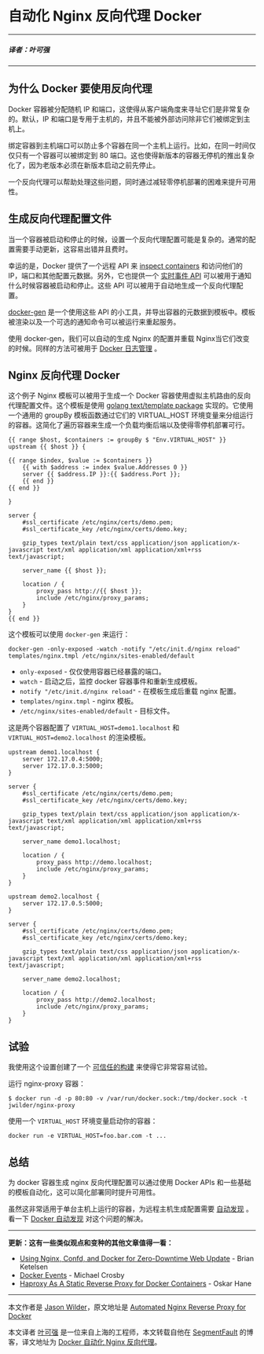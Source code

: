 # 自动化 Nginx 反向代理 Docker

---

##### 译者：叶可强

---

## 为什么 Docker 要使用反向代理

Docker 容器被分配随机 IP 和端口，这使得从客户端角度来寻址它们是非常复杂的。默认，IP 和端口是专用于主机的，并且不能被外部访问除非它们被绑定到主机上。

绑定容器到主机端口可以防止多个容器在同一个主机上运行。比如，在同一时间仅仅只有一个容器可以被绑定到 80 端口。这也使得新版本的容器无停机的推出复杂化了，因为老版本必须在新版本启动之前先停止。

一个反向代理可以帮助处理这些问题，同时通过减轻零停机部署的困难来提升可用性。

## 生成反向代理配置文件

当一个容器被启动和停止的时候，设置一个反向代理配置可能是复杂的。通常的配置需要手动更新，这容易出错并且费时。

幸运的是，Docker 提供了一个远程 API 来 [inspect containers](http://docs.docker.io/en/latest/reference/api/docker_remote_api_v1.10/#inspect-a-container) 和访问他们的 IP，端口和其他配置元数据。另外，它也提供一个 [实时事件 API](http://docs.docker.io/en/latest/reference/api/docker_remote_api_v1.10/#monitor-docker-s-events) 可以被用于通知什么时候容器被启动和停止。这些 API 可以被用于自动地生成一个反向代理配置。

[docker-gen](https://github.com/jwilder/docker-gen) 是一个使用这些 API 的小工具，并导出容器的元数据到模板中。模板被渲染以及一个可选的通知命令可以被运行来重起服务。

使用 docker-gen，我们可以自动的生成 Nginx 的配置并重载 Nginx当它们改变的时候。同样的方法可被用于 [Docker 日志管理](http://jasonwilder.com/blog/2014/03/17/docker-log-management-using-fluentd/) 。

## Nginx 反向代理 Docker

这个例子 Nginx 模板可以被用于生成一个 Docker 容器使用虚拟主机路由的反向代理配置文件。这个模板是使用 [golang text/template package](http://golang.org/pkg/text/template/) 实现的。它使用一个通用的 groupBy 模板函数通过它们的 VIRTUAL_HOST 环境变量来分组运行的容器。这简化了遍历容器来生成一个负载均衡后端以及使得零停机部署可行。

```
{{ range $host, $containers := groupBy $ "Env.VIRTUAL_HOST" }}
upstream {{ $host }} {

{{ range $index, $value := $containers }}
    {{ with $address := index $value.Addresses 0 }}
    server {{ $address.IP }}:{{ $address.Port }};
    {{ end }}
{{ end }}

}

server {
    #ssl_certificate /etc/nginx/certs/demo.pem;
    #ssl_certificate_key /etc/nginx/certs/demo.key;

    gzip_types text/plain text/css application/json application/x-javascript text/xml application/xml application/xml+rss text/javascript;

    server_name {{ $host }};

    location / {
        proxy_pass http://{{ $host }};
        include /etc/nginx/proxy_params;
    }
}
{{ end }}
```

这个模板可以使用 `docker-gen` 来运行：

```
docker-gen -only-exposed -watch -notify "/etc/init.d/nginx reload" templates/nginx.tmpl /etc/nginx/sites-enabled/default
```

- `only-exposed` - 仅仅使用容器已经暴露的端口。
- `watch` - 启动之后，监控 docker 容器事件和重新生成模板。
- `notify "/etc/init.d/nginx reload"` - 在模板生成后重载 nginx 配置。
- `templates/nginx.tmpl` - nginx 模板。
- `/etc/nginx/sites-enabled/default` - 目标文件。

这是两个容器配置了 `VIRTUAL_HOST=demo1.localhost` 和 `VIRTUAL_HOST=demo2.localhost` 的渲染模板。

```
upstream demo1.localhost {
    server 172.17.0.4:5000;
    server 172.17.0.3:5000;
}

server {
    #ssl_certificate /etc/nginx/certs/demo.pem;
    #ssl_certificate_key /etc/nginx/certs/demo.key;

    gzip_types text/plain text/css application/json application/x-javascript text/xml application/xml application/xml+rss text/javascript;

    server_name demo1.localhost;

    location / {
        proxy_pass http://demo.localhost;
        include /etc/nginx/proxy_params;
    }
}

upstream demo2.localhost {
    server 172.17.0.5:5000;
}

server {
    #ssl_certificate /etc/nginx/certs/demo.pem;
    #ssl_certificate_key /etc/nginx/certs/demo.key;

    gzip_types text/plain text/css application/json application/x-javascript text/xml application/xml application/xml+rss text/javascript;

    server_name demo2.localhost;

    location / {
        proxy_pass http://demo2.localhost;
        include /etc/nginx/proxy_params;
    }
}
```

## 试验

我使用这个设置创建了一个 [可信任的构建](https://index.docker.io/u/jwilder/nginx-proxy/) 来使得它非常容易试验。

运行 nginx-proxy 容器：

```
$ docker run -d -p 80:80 -v /var/run/docker.sock:/tmp/docker.sock -t jwilder/nginx-proxy
```

使用一个 `VIRTUAL_HOST` 环境变量启动你的容器：

```docker run -e VIRTUAL_HOST=foo.bar.com -t ...```

## 总结

为 docker 容器生成 nginx 反向代理配置可以通过使用 Docker APIs 和一些基础的模板自动化，这可以简化部署同时提升可用性。

虽然这非常适用于单台主机上运行的容器，为远程主机生成配置需要 [自动发现](http://jasonwilder.com/blog/2014/02/04/service-discovery-in-the-cloud/) 。看一下 [Docker 自动发现](http://jasonwilder.com/blog/2014/07/15/docker-service-discovery) 对这个问题的解决。

---

**更新：这有一些类似观点和变种的其他文章值得一看：**

- [Using Nginx, Confd, and Docker for Zero-Downtime Web Update](http://brianketelsen.com/2014/02/25/using-nginx-confd-and-docker-for-zero-downtime-web-updates/) - Brian Ketelsen
- [Docker Events](http://crosbymichael.com/docker-events.html) - Michael Crosby
- [Haproxy As A Static Reverse Proxy for Docker Containers](http://oskarhane.com/haproxy-as-a-static-reverse-proxy-for-docker-containers/) - Oskar Hane

---

本文作者是 [Jason Wilder](https://github.com/jwilder)，原文地址是 [Automated Nginx Reverse Proxy for Docker](http://jasonwilder.com/blog/2014/03/25/automated-nginx-reverse-proxy-for-docker/)

本文译者 [叶可强](https://github.com/yekeqiang) 是一位来自上海的工程师，本文转载自他在 [SegmentFault](http://segmentfault.com/) 的博客，译文地址为 [Docker 自动化 Nginx 反向代理](http://segmentfault.com/blog/yexiaobai/1190000000730073)。
